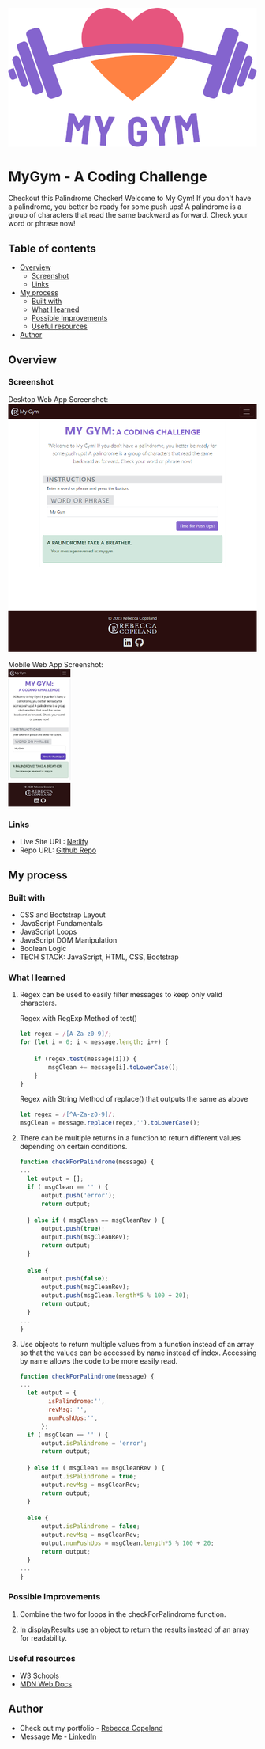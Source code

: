 ![My Gym Logo](./img/MyGym-purple-400.svg)
# MyGym - A Coding Challenge
Checkout this Palindrome Checker!
Welcome to My Gym! If you don't have a palindrome, you better be ready for some push ups! A palindrome is a group of characters that read the same backward as forward. Check your word or phrase now!

## Table of contents

- [Overview](#overview)
  - [Screenshot](#screenshot)
  - [Links](#links)
- [My process](#my-process)
  - [Built with](#built-with)
  - [What I learned](#what-i-learned)
  - [Possible Improvements](#possible-improvements)
  - [Useful resources](#useful-resources)
- [Author](#author)

## Overview

### Screenshot

Desktop Web App Screenshot:
![Desktop Screenshot](./img/desktop-screenshot.png)

Mobile Web App Screenshot:
<br/>
<img src="./img/iphone-screenshot.JPG" alt="Mobile Screenshot" width="25%" height="auto">

### Links

- Live Site URL: [Netlify](https://courageous-kheer-dbb7e6.netlify.app/)
- Repo URL: [Github Repo](https://github.com/rebcop/MyGym)

## My process

### Built with

- CSS and Bootstrap Layout
- JavaScript Fundamentals
- JavaScript Loops
- JavaScript DOM Manipulation
- Boolean Logic
- TECH STACK: JavaScript, HTML, CSS, Bootstrap

### What I learned

1. Regex can be used to easily filter messages to keep only valid characters.

    Regex with RegExp Method of test()
    ```js
    let regex = /[A-Za-z0-9]/;
    for (let i = 0; i < message.length; i++) {

        if (regex.test(message[i])) {
            msgClean += message[i].toLowerCase();
        }
    }
    ```
  
   Regex with String Method of replace() that outputs the same as above
    ```js
    let regex = /[^A-Za-z0-9]/;
    msgClean = message.replace(regex,'').toLowerCase();
    ```

2. There can be multiple returns in a function to return different values depending on certain conditions.
    ```js
    function checkForPalindrome(message) {
    ...
      let output = [];
      if ( msgClean == '' ) {
          output.push('error');
          return output;
  
      } else if ( msgClean == msgCleanRev ) {
          output.push(true);
          output.push(msgCleanRev);
          return output;
      }
      
      else {
          output.push(false);
          output.push(msgCleanRev);
          output.push(msgClean.length*5 % 100 + 20);
          return output;
      }
    ...
    }
    ```

  3. Use objects to return multiple values from a function instead of an array so that the values can be accessed by name instead of index.
     Accessing by name allows the code to be more easily read.

      ```js
      function checkForPalindrome(message) {
      ...
        let output = {
              isPalindrome:'',
              revMsg: '',
              numPushUps:'',
            };
        if ( msgClean == '' ) {
            output.isPalindrome = 'error';
            return output;
    
        } else if ( msgClean == msgCleanRev ) {
            output.isPalindrome = true;
            output.revMsg = msgCleanRev;
            return output;
        }
        
        else {
            output.isPalindrome = false;
            output.revMsg = msgCleanRev;
            output.numPushUps = msgClean.length*5 % 100 + 20;
            return output;
        }
      ...
      }
      ```
### Possible Improvements
1. Combine the two for loops in the checkForPalindrome function.

2. In displayResults use an object to return the results instead of an array for readability.


### Useful resources

- [W3 Schools](https://www.w3schools.com/js/js_regexp.asp)
- [MDN Web Docs](https://developer.mozilla.org/en-US/docs/Web/JavaScript/Guide/Regular_expressions)

## Author

- Check out my portfolio - [Rebecca Copeland](https://rebcop.dev/)
- Message Me - [LinkedIn](https://www.linkedin.com/in/rebcop/)
